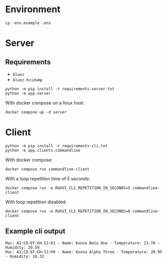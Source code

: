 # Environment

```
cp .env.example .env
```

# Server

## Requirements

- `bluez`
- `bluez-hcidump`

```
python -m pip install -r requirements-server.txt
python -m app.server
```

With docker compose on a linux host:

```
docker compose up -d server
```

# Client

```
python -m pip install -r requirements-cli.txt
python -m app.clients.commandline
```

With docker compose:

```
docker compose run commandline-client
```

With a loop repetition time of 5 seconds:

```
docker compose run -e RUUVI_CLI_REPETITION_IN_SECONDS=5 commandline-client
```

With loop repetition disabled:

```
docker compose run -e RUUVI_CLI_REPETITION_IN_SECONDS=0 commandline-client
```

## Example cli output

```
Mac: A1:CD:EF:GH:IJ:K1 - Name: Konna Beta One - Temperature: 23.78 - Humidity: 20.59
Mac: A1:CD:EF:GH:IJ:K9 - Name: Konna Alpha Three - Temperature: 20.95 - Humidity: 18.33
```
